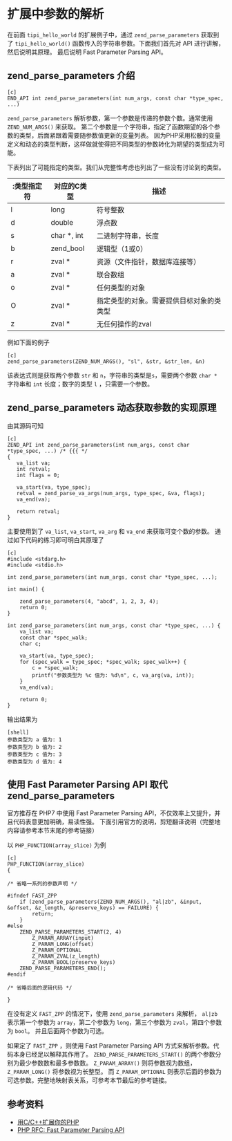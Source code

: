 # 扩展中参数的解析

在前面 `tipi_hello_world` 的扩展例子中，通过 `zend_parse_parameters` 获取到了
`tipi_hello_world()` 函数传入的字符串参数。下面我们首先对 API 进行讲解，然后说明其原理。
最后说明 Fast Parameter Parsing API。

## zend_parse_parameters 介绍

    [c]
    END_API int zend_parse_parameters(int num_args, const char *type_spec, ...)

`zend_parse_parameters` 解析参数，第一个参数是传递的参数个数。通常使用 `ZEND_NUM_ARGS()` 来获取。
第二个参数是一个字符串，指定了函数期望的各个参数的类型，后面紧跟着需要随参数值更新的变量列表。
因为PHP采用松散的变量定义和动态的类型判断，这样做就使得把不同类型的参数转化为期望的类型成为可能。

下表列出了可能指定的类型。我们从完整性考虑也列出了一些没有讨论到的类型。

:类型指定符	|对应的C类型	        |描述
------------|-------------------|-------------------------
l	        |long	            |符号整数
d	        |double	            |浮点数
s	        |char *, int	    |二进制字符串，长度
b	        |zend_bool	        |逻辑型（1或0）
r	        |zval *	            |资源（文件指针，数据库连接等）
a	        |zval *	            |联合数组
o	        |zval *	            |任何类型的对象
O	        |zval *	            |指定类型的对象。需要提供目标对象的类类型
z	        |zval *	            |无任何操作的zval

例如下面的例子

    [c]
    zend_parse_parameters(ZEND_NUM_ARGS(), "sl", &str, &str_len, &n)

该表达式则是获取两个参数 `str` 和 `n`，字符串的类型是`s`，需要两个参数 `char *` 字符串和 `int` 长度；数字的类型 `l` ，只需要一个参数。

## zend_parse_parameters 动态获取参数的实现原理

由其源码可知

    [c]
    ZEND_API int zend_parse_parameters(int num_args, const char *type_spec, ...) /* {{{ */
    {
       va_list va;
       int retval;
       int flags = 0;
     
       va_start(va, type_spec);
       retval = zend_parse_va_args(num_args, type_spec, &va, flags);
       va_end(va);
     
       return retval;
    }

主要使用到了 `va_list`, `va_start`, `va_arg` 和 `va_end` 来获取可变个数的参数。
通过如下代码的练习即可明白其原理了

    [c]
    #include <stdarg.h>
    #include <stdio.h>
     
    int zend_parse_parameters(int num_args, const char *type_spec, ...);
     
    int main() {
     
        zend_parse_parameters(4, "abcd", 1, 2, 3, 4);
        return 0;
    }
     
    int zend_parse_parameters(int num_args, const char *type_spec, ...) {
        va_list va;
        const char *spec_walk;
        char c;
     
        va_start(va, type_spec);
        for (spec_walk = type_spec; *spec_walk; spec_walk++) {
            c = *spec_walk;
            printf("参数类型为 %c 值为: %d\n", c, va_arg(va, int));
        }
        va_end(va);
     
        return 0;
    }

输出结果为

    [shell]
    参数类型为 a 值为: 1
    参数类型为 b 值为: 2
    参数类型为 c 值为: 3
    参数类型为 d 值为: 4
    
## 使用 Fast Parameter Parsing API 取代 zend_parse_parameters
 
官方推荐在 PHP7 中使用 Fast Parameter Parsing API，不仅效率上又提升，并且代码表意更加明确，易读性强。
下面引用官方的说明，剪短翻译说明（完整地内容请参考本节末尾的参考链接）

以 `PHP_FUNCTION(array_slice)` 为例

    [c]
    PHP_FUNCTION(array_slice)
    {

    /* 省略一系列的参数声明 */
    
    #ifndef FAST_ZPP
        if (zend_parse_parameters(ZEND_NUM_ARGS(), "al|zb", &input, &offset, &z_length, &preserve_keys) == FAILURE) {
            return;
        }
    #else
        ZEND_PARSE_PARAMETERS_START(2, 4)
            Z_PARAM_ARRAY(input)
            Z_PARAM_LONG(offset)
            Z_PARAM_OPTIONAL
            Z_PARAM_ZVAL(z_length)
            Z_PARAM_BOOL(preserve_keys)
        ZEND_PARSE_PARAMETERS_END();
    #endif
    
    /* 省略后面的逻辑代码 */
    
    }
    
在没有定义 `FAST_ZPP` 的情况下，使用 `zend_parse_parameters` 来解析，
`al|zb` 表示第一个参数为 `array`，第二个参数为 `long`，第三个参数为 `zval`，第四个参数为 `bool`。
并且后面两个参数为可选。

如果定了 `FAST_ZPP` ，则使用 Fast Parameter Parsing API 方式来解析参数。代码本身已经足以解释其作用了。
`ZEND_PARSE_PARAMETERS_START()` 的两个参数分别为最少参数数和最多参数数。
`Z_PARAM_ARRAY()` 则将参数视为数组，`Z_PARAM_LONG()` 将参数视为长整型。
而 `Z_PARAM_OPTIONAL` 则表示后面的参数为可选参数。完整地映射表关系，可参考本节最后的参考链接。

## 参考资料
* [用C/C++扩展你的PHP](http://www.laruence.com/2009/04/28/719.html)
* [PHP RFC: Fast Parameter Parsing API](https://wiki.php.net/rfc/fast_zpp)